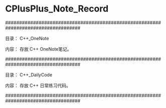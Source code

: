 # CPlusPlus_Note_Record

###################################################################################

目录：
    C++_OneNote

内容：
    存放 C++ OneNote笔记。

###################################################################################

目录：
    C++_DailyCode

内容：
    存放 C++ 日常练习代码。

###################################################################################
